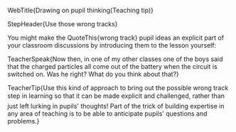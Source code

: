 WebTitle{Drawing on pupil thinking(Teaching tip)}

StepHeader{Use those wrong tracks}

You might make the QuoteThis{wrong track} pupil ideas an explicit part of your classroom discussions by introducing them to the lesson yourself:

TeacherSpeak{Now then, in one of my other classes one of the boys said that the charged particles all come out of the battery when the circuit is switched on. Was he right? What do you think about that?}

TeacherTip{Use this kind of approach to bring out the possible wrong track step in learning so that it can be made explicit and challenged, rather than just left lurking in pupils' thoughts! Part of the trick of building expertise in any area of teaching is to be able to anticipate pupils' questions and problems.}

